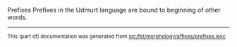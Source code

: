 Prefixes
Prefixes in the Udmurt language are bound to beginning of other words.

* * *

<small>This (part of) documentation was generated from [src/fst/morphology/affixes/prefixes.lexc](https://github.com/giellalt/lang-udm/blob/main/src/fst/morphology/affixes/prefixes.lexc)</small>
